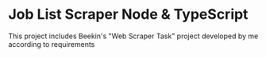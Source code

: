 # Job List Scraper Node & TypeScript

This project includes Beekin's "Web Scraper Task" project developed by me according to requirements
